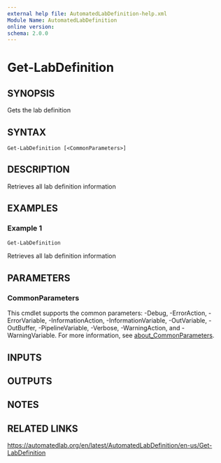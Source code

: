 ```yaml
---
external help file: AutomatedLabDefinition-help.xml
Module Name: AutomatedLabDefinition
online version:
schema: 2.0.0
---
```


# Get-LabDefinition

## SYNOPSIS
Gets the lab definition

## SYNTAX

```
Get-LabDefinition [<CommonParameters>]
```

## DESCRIPTION
Retrieves all lab definition information

## EXAMPLES

### Example 1
```powershell
Get-LabDefinition
```

Retrieves all lab definition information

## PARAMETERS

### CommonParameters
This cmdlet supports the common parameters: -Debug, -ErrorAction, -ErrorVariable, -InformationAction, -InformationVariable, -OutVariable, -OutBuffer, -PipelineVariable, -Verbose, -WarningAction, and -WarningVariable. For more information, see [about_CommonParameters](http://go.microsoft.com/fwlink/?LinkID=113216).

## INPUTS

## OUTPUTS

## NOTES

## RELATED LINKS
https://automatedlab.org/en/latest/AutomatedLabDefinition/en-us/Get-LabDefinition
